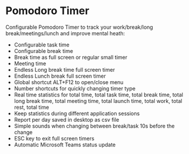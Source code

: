 # Pomodoro Timer
Configurable Pomodoro Timer to track
your work/break/long break/meetings/lunch and improve mental heath:

- Configurable task time
- Configurable break time
- Break time as full screen or regular small timer
- Meeting time
- Endless Long break time full screen timer
- Endless Lunch break full screen timer
- Global shortcut ALT+F12 to open/close menu
- Number shortcuts for quickly changing timer type
- Real time statistics for total time, total task time, total break time, total long break time, total meeting time, total launch time, total work, total rest, total time
- Keep statistics during different application sessions
- Report per day saved in desktop as csv file 
- Simple sounds when changing between break/task 10s before the change
- ESC key to exit full screen timers
- Automatic Microsoft Teams status update
